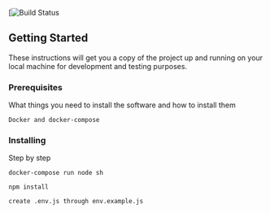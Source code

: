 [![Build Status](https://travis-ci.com/GSabadini/client-vue-crud-customers.svg?branch=master)

## Getting Started

These instructions will get you a copy of the project up and running on your local machine for development and testing purposes.

### Prerequisites

What things you need to install the software and how to install them

```
Docker and docker-compose
```

### Installing

Step by step

```
docker-compose run node sh
```

```
npm install
```

```
create .env.js through env.example.js
```

